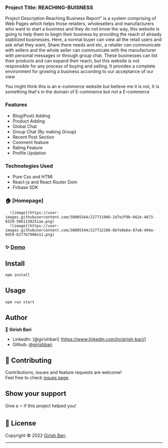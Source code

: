 ### Project Title: REACHING-BUISNESS

Project Description
Reaching Business Report" is a system comprising of Web Pages which helps those retailers, wholesellers and manufacturers who want to start a business and they do not know the way, this website is going to help them to begin their business by providing the reach of already stabilized businesses. Here, a normal buyer can view all the retail users and ask what they want, Share there needs and etc, a retailer can communicate with sellers and the whole seller can communicate with the manufacturer with personal messages or through group chat. These businesses can list their products and can expand their reach, but this website is not responsible for any process of buying and selling. It provides a complete environment for growing a business according to our acceptance of our view


You might think this is an e-commerce website but believe me it is not, It is something that's in the domain of E-commerce but not a E-commerce

### Features
  - Blog(Post) Adding
  - Product Adding  
  - Global Chat
  - Group Chat (By making Group)
  - Recent Post Section
  - Comment feature
  - Rating Feature
  - Profile Updation
  
  
### Technologies Used
  - Pure Css and HTMl
  - React-js and React Router Dom
  - Firbase SDK
  
  
  


### 🏠 [Homepage]
      ![image](https://user-images.githubusercontent.com/38005544/227711966-2d7e3f9b-662e-4673-8329-5861138251aa.png)
      ![image](https://user-images.githubusercontent.com/38005544/227712166-6bfe0eba-87a8-494a-9d59-b177b7906e11.png)




### ✨ [Demo](https://reaching-buisness-f5eb0.web.app/)

## Install

```sh
npm install
```

## Usage

```sh
npm run start
```

## Author

👤 **Girish Bari**
 
* LinkedIn: [@girishbari] (https://www.linkedin.com/in/girish-bari/)
* Github: [@girishbari](https://github.com/girishbari)

## 🤝 Contributing

Contributions, issues and feature requests are welcome!<br />Feel free to check [issues page](https://github.com/Kvaibhav01/Reaching-Buisness/issues).

## Show your support

Give a ⭐️ if this project helped you!

## 📝 License

Copyright © 2022 [Girish Bari](https://github.com/girish-bari).<br />


***

